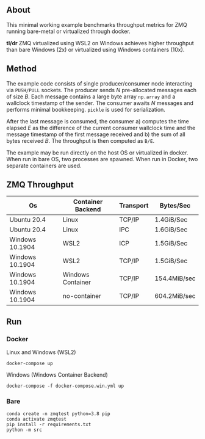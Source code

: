 ## About

This minimal working example benchmarks throughput metrics for ZMQ running bare-metal or virtualized through docker. 

**tl/dr** ZMQ virtualized using WSL2 on Windows achieves higher throughput than bare Windows (2x) or virtualized using Windows containers (10x).

## Method
The example code consists of single producer/consumer node interacting via `PUSH/PULL` sockets. The producer sends *N* pre-allocated messages each of size *B*. Each message contains a large byte array `np.array` and a wallclock timestamp of the sender. The consumer awaits *N* messages and performs minimal bookkeeping. `pickle` is used for serialization.

After the last message is consumed, the consumer a) computes the time elapsed *E* as the difference of the current consumer wallclock time and the message timestamp of the first message received and b) the sum of all bytes received *B*. The throughput is then computed as `B/E`.

The example may be run directly on the host OS or virtualized in docker. When run in bare OS, two processes are spawned. When run in Docker, two separate containers are used.

## ZMQ Throughput

|Os|Container Backend|Transport|Bytes/Sec|
|--|--|--|--|
|Ubuntu 20.4|Linux|TCP/IP|1.4GiB/Sec|
|Ubuntu 20.4|Linux|IPC|1.6GiB/Sec|
|Windows 10.1904|WSL2|ICP|1.5GiB/Sec|
|Windows 10.1904|WSL2|TCP/IP|1.5GiB/Sec|
|Windows 10.1904|Windows Container|TCP/IP|154.4MiB/sec|
|Windows 10.1904|no-container|TCP/IP|604.2MiB/sec|

## Run

### Docker
Linux and Windows (WSL2)
```
docker-compose up
```

Windows (Windows Container Backend)
```
docker-compose -f docker-compose.win.yml up
```

### Bare
```
conda create -n zmqtest python=3.8 pip
conda activate zmqtest
pip install -r requirements.txt
python -m src
```
